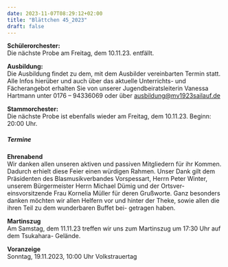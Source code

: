 ```yaml
---
date: 2023-11-07T08:29:12+02:00
title: "Blättchen 45_2023"
draft: false
---
```



**Schülerorchester:**  
Die nächste Probe am Freitag, dem 10.11.23. entfällt.


**Ausbildung:**  
Die Ausbildung findet zu dem, mit dem Ausbilder vereinbarten Termin statt.
Alle Infos hierüber und auch über das aktuelle Unterrichts- und Fächerangebot erhalten Sie von unserer Jugendbeiratsleiterin Vanessa Hartmann unter 0176 – 94336069 oder 
über ausbildung@mv1923sailauf.de


**Stammorchester:**  
Die nächste Probe ist ebenfalls wieder am Freitag, dem 10.11.23. Beginn: 20:00 Uhr.
##### Termine  



**Ehrenabend**  
Wir danken allen unseren aktiven und passiven Mitgliedern für ihr Kommen. Dadurch erhielt
diese Feier einen würdigen Rahmen. Unser Dank gilt dem Präsidenten des Blasmusikverbandes
Vorspessart, Herrn Peter Winter, unserem Bürgermeister Herrn Michael Dümig und der Ortsver-
einsvorsitzende Frau Kornelia Müller für deren Grußworte. Ganz besonders danken möchten wir
allen Helfern vor und hinter der Theke, sowie allen die ihren Teil zu dem wunderbaren Buffet bei-
getragen haben.

**Martinszug**  
Am Samstag, dem 11.11.23 treffen wir uns zum Martinszug um 17:30 Uhr auf dem Tsukahara-
Gelände.

**Voranzeige**  
Sonntag, 19.11.2023, 10:00 Uhr Volkstrauertag